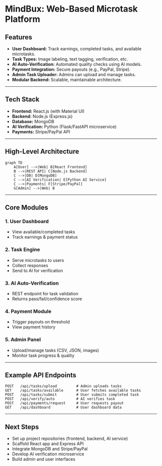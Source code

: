 # MindBux: Web-Based Microtask Platform

## Features

- **User Dashboard:** Track earnings, completed tasks, and available microtasks.
- **Task Types:** Image labeling, text tagging, verification, etc.
- **AI Auto-Verification:** Automated quality checks using AI models.
- **Payment Integration:** Secure payouts (e.g., PayPal, Stripe).
- **Admin Task Uploader:** Admins can upload and manage tasks.
- **Modular Backend:** Scalable, maintainable architecture.

---

## Tech Stack

- **Frontend:** React.js (with Material UI)
- **Backend:** Node.js (Express.js)
- **Database:** MongoDB
- **AI Verification:** Python (Flask/FastAPI microservice)
- **Payments:** Stripe/PayPal API

---

## High-Level Architecture

```mermaid
graph TD
    A[User] -->|Web| B[React Frontend]
    B -->|REST API| C[Node.js Backend]
    C -->|DB| D[MongoDB]
    C -->|AI Verification| E[Python AI Service]
    C -->|Payments| F[Stripe/PayPal]
    G[Admin] -->|Web| B
```

---

## Core Modules

### 1. User Dashboard

- View available/completed tasks
- Track earnings & payment status

### 2. Task Engine

- Serve microtasks to users
- Collect responses
- Send to AI for verification

### 3. AI Auto-Verification

- REST endpoint for task validation
- Returns pass/fail/confidence score

### 4. Payment Module

- Trigger payouts on threshold
- View payment history

### 5. Admin Panel

- Upload/manage tasks (CSV, JSON, images)
- Monitor task progress & quality

---

## Example API Endpoints

```http
POST   /api/tasks/upload         # Admin uploads tasks
GET    /api/tasks/available      # User fetches available tasks
POST   /api/tasks/submit         # User submits completed task
POST   /api/verify/auto          # AI verifies task
POST   /api/payments/request     # User requests payout
GET    /api/dashboard            # User dashboard data
```

---

## Next Steps

- Set up project repositories (frontend, backend, AI service)
- Scaffold React app and Express API
- Integrate MongoDB and Stripe/PayPal
- Develop AI verification microservice
- Build admin and user interfaces
